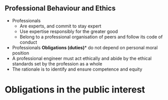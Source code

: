 ## Professional Behaviour and Ethics
- Professionals
	- Are experts, and commit to stay expert
	- Use expertise responsibly for the greater good
	- Belong to a professional organisation of peers and follow its code of conduct
- Professionals **Obligations (duties)*** do not depend on personal moral position
- A professional engineer must act ethically and abide by the ethical standards set by the profession as a whole
- The rationale is to identify and ensure competence and equity

# Obligations in the public interest
